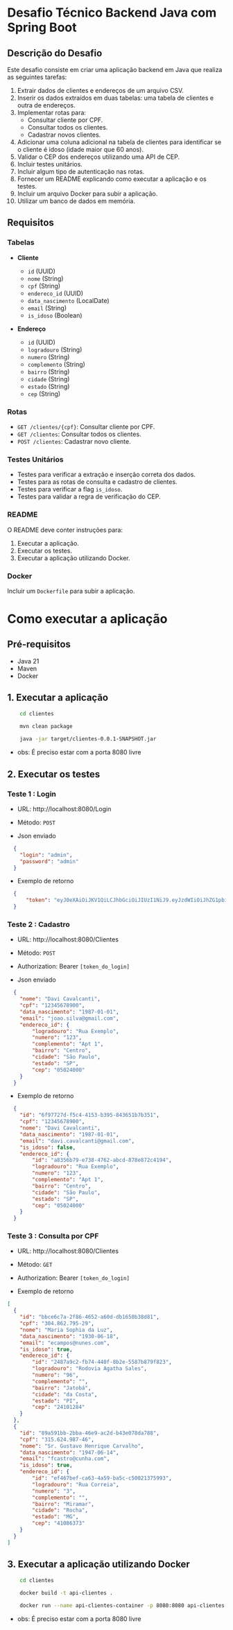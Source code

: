# Desafio Técnico Backend Java com Spring Boot

## Descrição do Desafio

Este desafio consiste em criar uma aplicação backend em Java que realiza as seguintes tarefas:

1. Extrair dados de clientes e endereços de um arquivo CSV.
2. Inserir os dados extraídos em duas tabelas: uma tabela de clientes e outra de endereços.
3. Implementar rotas para:
   - Consultar cliente por CPF.
   - Consultar todos os clientes.
   - Cadastrar novos clientes.
4. Adicionar uma coluna adicional na tabela de clientes para identificar se o cliente é idoso (idade maior que 60 anos).
5. Validar o CEP dos endereços utilizando uma API de CEP.
6. Incluir testes unitários.
7. Incluir algum tipo de autenticação nas rotas.
8. Fornecer um README explicando como executar a aplicação e os testes.
9. Incluir um arquivo Docker para subir a aplicação.
10. Utilizar um banco de dados em memória.

## Requisitos

### Tabelas

- **Cliente**
  - `id` (UUID)
  - `nome` (String)
  - `cpf` (String)
  - `endereco_id` (UUID)
  - `data_nascimento` (LocalDate)
  - `email` (String)
  - `is_idoso` (Boolean)

- **Endereço**
  - `id` (UUID)
  - `logradouro` (String)
  - `numero` (String)
  - `complemento` (String)
  - `bairro` (String)
  - `cidade` (String)
  - `estado` (String)
  - `cep` (String)

### Rotas

- `GET /clientes/{cpf}`: Consultar cliente por CPF.
- `GET /clientes`: Consultar todos os clientes.
- `POST /clientes`: Cadastrar novo cliente.

### Testes Unitários

- Testes para verificar a extração e inserção correta dos dados.
- Testes para as rotas de consulta e cadastro de clientes.
- Testes para verificar a flag `is_idoso`.
- Testes para validar a regra de verificação do CEP.

### README

O README deve conter instruções para:

1. Executar a aplicação.
2. Executar os testes.
3. Executar a aplicação utilizando Docker.

### Docker

Incluir um `Dockerfile` para subir a aplicação.

# Como executar a aplicação

## Pré-requisitos

- Java 21
- Maven
- Docker

## 1. **Executar a aplicação**

```bash
    cd clientes

    mvn clean package
    
    java -jar target/clientes-0.0.1-SNAPSHOT.jar
```

- obs: É preciso estar com a porta 8080 livre

## 2. **Executar os testes**

### Teste 1 : Login

- URL: http://localhost:8080/Login

- Método: `POST`

- Json enviado

```json
  {
    "login": "admin",
    "password": "admin"
  }
```

- Exemplo de retorno

```json
  {
      "token": "eyJ0eXAiOiJKV1QiLCJhbGciOiJIUzI1NiJ9.eyJzdWIiOiJhZG1pbiIsImlzcyI6IkFQSSBDbGllbnRlIiwiZXhwIjoxNzE5ODg2NTUwfQ.EGW25RBLa4lMoCpGeOib8BWAm9bUYpYctYEVjl-7_MY"
  }
```

### Teste 2 : Cadastro

- URL: http://localhost:8080/Clientes

- Método: `POST`

- Authorization: Bearer `[token_do_login]`

- Json enviado

```json
  {
    "nome": "Davi Cavalcanti",
    "cpf": "12345678900",
    "data_nascimento": "1987-01-01",
    "email": "joao.silva@gmail.com",
    "endereco_id": {
        "logradouro": "Rua Exemplo",
        "numero": "123",
        "complemento": "Apt 1",
        "bairro": "Centro",
        "cidade": "São Paulo",
        "estado": "SP",
        "cep": "05024000"
    }
  }
```

- Exemplo de retorno

```json
  {
    "id": "6f97727d-f5c4-4153-b395-843651b7b351",
    "cpf": "12345678900",
    "nome": "Davi Cavalcanti",
    "data_nascimento": "1987-01-01",
    "email": "davi.cavalcanti@gmail.com",
    "is_idoso": false,
    "endereco_id": {
        "id": "a8356b79-e738-4762-abcd-878e872c4194",
        "logradouro": "Rua Exemplo",
        "numero": "123",
        "complemento": "Apt 1",
        "bairro": "Centro",
        "cidade": "São Paulo",
        "estado": "SP",
        "cep": "05024000"
    }
  }
```

### Teste 3 : Consulta por CPF

- URL: http://localhost:8080/Clientes

- Método: `GET`

- Authorization: Bearer `[token_do_login]`

- Exemplo de retorno

```json
[
  {
    "id": "bbce6c7a-2f86-4652-a60d-db1650b38d81",
    "cpf": "304.862.795-29",
    "nome": "Maria Sophia da Luz",
    "data_nascimento": "1930-06-18",
    "email": "ecampos@nunes.com",
    "is_idoso": true,
    "endereco_id": {
        "id": "2487a9c2-fb74-440f-8b2e-5587b879f823",
        "logradouro": "Rodovia Agatha Sales",
        "numero": "96",
        "complemento": "",
        "bairro": "Jatobá",
        "cidade": "da Costa",
        "estado": "PI",
        "cep": "24101284"
    }
  },
  {
    "id": "89a591bb-2bba-46e9-ac2d-b43e078da788",
    "cpf": "315.624.987-46",
    "nome": "Sr. Gustavo Henrique Carvalho",
    "data_nascimento": "1947-06-14",
    "email": "fcastro@cunha.com",
    "is_idoso": true,
    "endereco_id": {
        "id": "ef467bef-ca63-4a59-ba5c-c50021375993",
        "logradouro": "Rua Correia",
        "numero": "3",
        "complemento": "",
        "bairro": "Miramar",
        "cidade": "Rocha",
        "estado": "MG",
        "cep": "41086373"
    }
  }
]
```

## 3. **Executar a aplicação utilizando Docker**

```bash
    cd clientes
    
    docker build -t api-clientes .

    docker run --name api-clientes-container -p 8080:8080 api-clientes
```

- obs: É preciso estar com a porta 8080 livre
